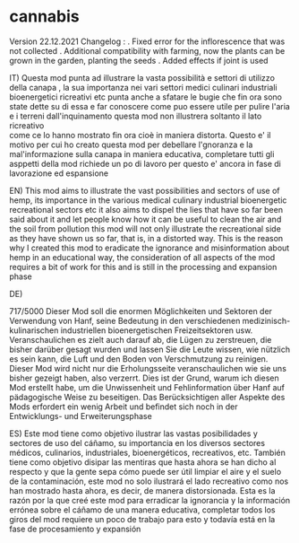 # cannabis
Version 22.12.2021
Changelog :
. Fixed error for the inflorescence that was not collected
. Additional compatibility with farming, now the plants can be grown in the garden, planting the seeds
. Added effects if joint is used


IT)
Questa mod punta ad illustrare la vasta possibilità e settori di utilizzo  della canapa , la sua importanza nei vari settori medici culinari industriali bioenergetici  ricreativi etc 
punta anche a sfatare le bugie che fin ora sono state dette su di essa
e far conoscere come puo essere utile per pulire l'aria e i terreni dall'inquinamento  questa mod non illustrera soltanto il lato ricreativo   
come ce lo hanno mostrato fin ora cioè  in maniera distorta.
Questo e' il motivo per cui ho creato questa mod per debellare l'gnoranza e la mal'informazione sulla canapa in maniera educativa,
completare tutti gli asppetti della mod richiede un po di lavoro per questo e' ancora in fase di lavorazione ed espansione 

EN)
This mod aims to illustrate the vast possibilities and sectors of use of hemp, its importance in the various medical culinary industrial bioenergetic recreational sectors etc
it also aims to dispel the lies that have so far been said about it
and let people know how it can be useful to clean the air and the soil from pollution this mod will not only illustrate the recreational side
as they have shown us so far, that is, in a distorted way.
This is the reason why I created this mod to eradicate the ignorance and misinformation about hemp in an educational way,
the consideration of all aspects of the mod requires a bit of work for this and is still in the processing and expansion phase

DE)

717/5000
Dieser Mod soll die enormen Möglichkeiten und Sektoren der Verwendung von Hanf, seine Bedeutung in den verschiedenen medizinisch-kulinarischen industriellen bioenergetischen Freizeitsektoren usw. Veranschaulichen
es zielt auch darauf ab, die Lügen zu zerstreuen, die bisher darüber gesagt wurden
und lassen Sie die Leute wissen, wie nützlich es sein kann, die Luft und den Boden von Verschmutzung zu reinigen. Dieser Mod wird nicht nur die Erholungsseite veranschaulichen
wie sie uns bisher gezeigt haben, also verzerrt.
Dies ist der Grund, warum ich diesen Mod erstellt habe, um die Unwissenheit und Fehlinformation über Hanf auf pädagogische Weise zu beseitigen.
Das Berücksichtigen aller Aspekte des Mods erfordert ein wenig Arbeit und befindet sich noch in der Entwicklungs- und Erweiterungsphase

ES)
Este mod tiene como objetivo ilustrar las vastas posibilidades y sectores de uso del cáñamo, su importancia en los diversos sectores médicos, culinarios, industriales, bioenergéticos, recreativos, etc.
También tiene como objetivo disipar las mentiras que hasta ahora se han dicho al respecto
y que la gente sepa cómo puede ser útil limpiar el aire y el suelo de la contaminación, este mod no solo ilustrará el lado recreativo
como nos han mostrado hasta ahora, es decir, de manera distorsionada.
Esta es la razón por la que creé este mod para erradicar la ignorancia y la información errónea sobre el cáñamo de una manera educativa,
completar todos los giros del mod requiere un poco de trabajo para esto y todavía está en la fase de procesamiento y expansión
